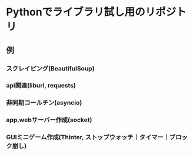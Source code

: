 # Pythonでライブラリ試し用のリポジトリ

## 例

### スクレイピング(BeautifulSoup)
### api関連(liburl, requests)
### 非同期コールチン(asyncio)
### app,webサーバー作成(socket)
### GUIミニゲーム作成(Thinter, ストップウォッチ｜タイマー｜ブロック崩し)

